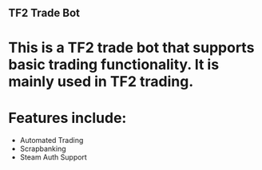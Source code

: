 ## TF2 Trade Bot ##
**This is a TF2 trade bot that supports basic trading functionality. It is mainly used in TF2 trading.**
==========
# Features include: #
* Automated Trading
* Scrapbanking
* Steam Auth Support
